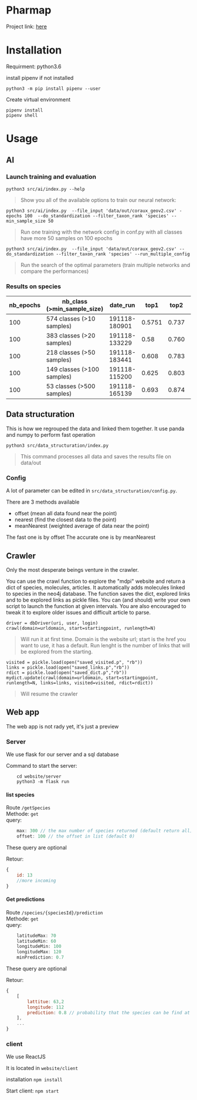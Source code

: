 # Pharmap
Project link: [here](https://projets.aiforabetterworld.bemyapp.com/#/projects/5bba650454a8770004b25ccc)

# Installation

Requirment: python3.6

install pipenv if not installed
```
python3 -m pip install pipenv --user
```
Create virtual environment
```
pipenv install
pipenv shell
```

# Usage 
## AI
### Launch training and evaluation


```shell
python3 src/ai/index.py --help
```
> Show you all of the available options to train our neural network:



```shell
python3 src/ai/index.py  --file_input 'data/out/coraux_geov2.csv' -epochs 100  --do_standardization --filter_taxon_rank 'species' --min_sample_size 50
```
> Run one training  with the network config in conf.py with all classes have more 50 samples on 100 epochs


```shell
python3 src/ai/index.py  --file_input 'data/out/coraux_geov2.csv' --do_standardization --filter_taxon_rank 'species' --run_multiple_config
```
> Run the search of the optimal parameters (train multiple networks and compare the performances)


### Results on species

| nb_epochs | nb_class (>min_sample_size) | date_run      | top1   | top2  | top3  | top4  | top5        |
| --------- | --------------------------- | ------------- | ------ | ----- | ----- | ----- | ----------- |
| 100       | 574 classes (>10 samples)   | 191118-180901 | 0.5751 | 0.737 | 0.811 | 0.841 | **0.875**   |
| 100       | 383 classes (>20 samples)   | 191118-133229 | 0.58   | 0.760 | 0.826 | 0.864 | **0.889**   |
| 100       | 218 classes (>50 samples)       | 191118-183441 | 0.608  | 0.783 | 0.851 | 0.891 | **0.914**   |
| 100       | 149 classes (>100 samples)  | 191118-115200 | 0.625  | 0.803 | 0.870 | 0.908 | **0.931**   |
| 100       | 53 classes (>500 samples)   | 191118-165139 | 0.693  | 0.874 | 0.935 | 0.962 | ***0.977*** |


## Data structuration
This is how we regrouped the data and linked them together. It use panda and numpy to perform fast operation
```
python3 src/data_structuration/index.py
```

> This command processes all data and saves the results file on data/out

### Config

A lot of parameter can be edited in `src/data_structuration/config.py`.

There are 3 methods available
 - offset (mean all data found near the point)
 - nearest (find the closest data to the point)
 - meanNearest (weighted average of data near the point)

The fast one is by offset
The accurate one is by meanNearest

## Crawler
Only the most desperate beings venture in the crawler.

You can use the crawl function to explore the "mdpi" website and return a dict of species, molecules, articles.
It automatically adds molecules linked to species in the neo4j database.
The function saves  the dict, explored links and to be explored links as pickle files.
You can (and should) write your own script to launch the function at given intervals.
You are also encouraged to tweak it to explore older issues and difficult article to parse.

```
driver = dbDriver(uri, user, login)
crawl(domain=urldomain, start=startingpoint, runlength=N)
```

> Will run it at first time. Domain is the website url; start is the href you want to use, it has a default.
Run lenght is the number of links that will be explored from the starting.

```
visited = pickle.load(open("saved_visited.p", "rb"))
links = pickle.load(open("saved_links.p","rb"))
rdict = pickle.load(open("saved_dict.p","rb"))
mydict.update(crawl(domain=urldomain, start=startingpoint, runlength=N, links=links, visited=visited, rdict=rdict))
```

> Will resume the crawler

## Web app

The web app is not rady yet, it's just a preview

###  Server

We use flask for our server and a sql database

Command to start the server:
```
	cd website/server
	python3 -m flask run
```
#### list species
Route `/getSpecies`  
Methode: `get`  
query:
```js
	max: 300 // the max number of species returned (default return all)
	offset: 100 // the offset in list (default 0)
```
These query are optional

Retour:
```js
{
    id: 13
	//more incoming
}
```
#### Get predictions

Route `/species/{speciesId}/prediction`  
Methode: `get`  
query:
```js
    latitudeMax: 70
    latitudeMin: 60
    longitudeMin: 100
    longitudeMax: 120
    minPrediction: 0.7
```
These query are optional

Retour:
```js
{
	[
		lattitue: 63,2
		longitude: 112
		prediction: 0.8 // probability that the species can be find at this localisation
	],
	...
}
```
### client
We use ReactJS

It is located in `website/client`

installation `npm install`

Start client: `npm start`

